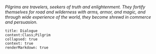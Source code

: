 *Pilgrims are travelers, seekers of truth and enlightenment. They fortify themselves for road and wilderness with arms, armor, and magic, and through wide experience of the world, they become shrewd in commerce and persuasion.*

```query
title: Dialogue
content:Class;Pilgrim
collapsed: true
context: true
renderMarkdown: true
```